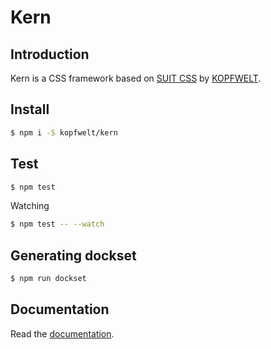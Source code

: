 # Kern

## Introduction
Kern is a CSS framework based on [SUIT CSS](https://suitcss.github.io) by [KOPFWELT](https://kopfwelt.com).

## Install

```sh
$ npm i -S kopfwelt/kern
```
## Test

```sh
$ npm test
```

Watching

```sh
$ npm test -- --watch
```
## Generating dockset



```sh
$ npm run dockset
```

## Documentation
Read the [documentation](./documentation).
 